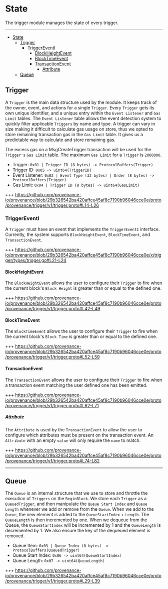 <!--
order: 2
-->

# State

The trigger module manages the state of every trigger.

---
<!-- TOC 5 -->
- [State](#state)
  - [Trigger](#trigger)
    - [TriggerEventI](#triggereventi)
      - [BlockHeightEvent](#blockheightevent)
      - [BlockTimeEvent](#blocktimeevent)
      - [TransactionEvent](#transactionevent)
        - [Attribute](#attribute)
  - [Queue](#queue)



## Trigger

A `Trigger` is the main data structure used by the module. It keeps track of the owner, event, and actions for a single `Trigger`. Every `Trigger` gets its own unique identifier, and a unique entry within the `Event Listener` and `Gas Limit` tables. The `Event Listener` table allows the event detection system to quickly filter applicable `Triggers` by name and type. A trigger can vary in size making it difficult to calculate gas usage on store, thus we opted to store remaining transaction gas in the `Gas Limit` table. It gives us a predictable way to calculate and store remaining gas.

The excess gas on a MsgCreateTrigger transaction will be used for the `Trigger's` `Gas Limit` table. The maximum `Gas Limit` for a `Trigger` is `2000000`.

* Trigger: `0x01 | Trigger ID (8 bytes) -> ProtocolBuffers(Trigger)`
* Trigger ID: `0x05 -> uint64(TriggerID)`
* Event Listener: `0x02 | Event Type (32 bytes) | Order (8 bytes) -> ProtocolBuffers(Trigger)`
* Gas Limit: `0x04 | Trigger ID (8 bytes) -> uint64(GasLimit)`

+++ https://github.com/provenance-io/provenance/blob/29b326542ba420affce45af8c7190b96046cce0e/proto/provenance/trigger/v1/trigger.proto#L14-L26

### TriggerEventI

A `Trigger` must have an event that implements the `TriggerEventI` interface. Currently, the system supports `BlockHeightEvent`, `BlockTimeEvent`, and `TransactionEvent`.

+++ https://github.com/provenance-io/provenance/blob/29b326542ba420affce45af8c7190b96046cce0e/x/trigger/types/trigger.go#L21-L24

#### BlockHeightEvent

The `BlockHeightEvent` allows the user to configure their `Trigger` to fire when the current block's `Block Height` is greater than or equal to the defined one.

+++ https://github.com/provenance-io/provenance/blob/29b326542ba420affce45af8c7190b96046cce0e/proto/provenance/trigger/v1/trigger.proto#L42-L49

#### BlockTimeEvent

The `BlockTimeEvent` allows the user to configure their `Trigger` to fire when the current block's `Block Time` is greater than or equal to the defined one.

+++ https://github.com/provenance-io/provenance/blob/29b326542ba420affce45af8c7190b96046cce0e/proto/provenance/trigger/v1/trigger.proto#L52-L59

#### TransactionEvent

The `TransactionEvent` allows the user to configure their `Trigger` to fire when a transaction event matching the user defined one has been emitted.

+++ https://github.com/provenance-io/provenance/blob/29b326542ba420affce45af8c7190b96046cce0e/proto/provenance/trigger/v1/trigger.proto#L62-L71

##### Attribute

The `Attribute` is used by the `TransactionEvent` to allow the user to configure which attributes must be present on the transaction event. An `Attribute` with an empty `value` will only require the `name` to match.

+++ https://github.com/provenance-io/provenance/blob/29b326542ba420affce45af8c7190b96046cce0e/proto/provenance/trigger/v1/trigger.proto#L74-L82

---
## Queue

The `Queue` is an internal structure that we use to store and throttle the execution of `Triggers` on the `BeginBlock`. We store each `Trigger` as a `QueuedTrigger`, and then manipulate the `Queue Start Index` and `Queue Length` whenever we add or remove from the `Queue`. When we add to the `Queue`, the new element is added to the `QueueStartIndex` + `Length`. The `QueueLength` is then incremented by one. When we dequeue from the Queue, the `QueueStartIndex` will be incremented by 1 and the `QueueLength` is decremented by 1. We also ensure the key of the dequeued element is removed.

* Queue Item: `0x03 | Queue Index (8 bytes) -> ProtocolBuffers(QueuedTrigger)`
* Queue Start Index: `0x06 -> uint64(QueueStartIndex)`
* Queue Length: `0x07 -> uint64(QueueLength)`

+++ https://github.com/provenance-io/provenance/blob/29b326542ba420affce45af8c7190b96046cce0e/proto/provenance/trigger/v1/trigger.proto#L29-L39
